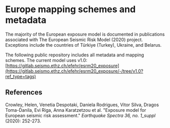     
# Europe mapping schemes and metadata

The majority of the European exposure model is documented in publications associated with The European Seismic Risk Model (2020) project. Exceptions include the countries of Türkiye (Turkey), Ukraine, and Belarus.

The following public repository includes all metadata and mapping schemes. The current model uses v1.0: [https://gitlab.seismo.ethz.ch/efehr/esrm20_exposure](https://gitlab.seismo.ethz.ch/efehr/esrm20_exposure/-/tree/v1.0?ref_type=tags)


## References

Crowley, Helen, Venetia Despotaki, Daniela Rodrigues, Vitor Silva, Dragos Toma-Danila, Evi Riga, Anna Karatzetzou et al. "Exposure model for European seismic risk assessment." *Earthquake Spectra 36, no. 1_suppl* (2020): 252-273.